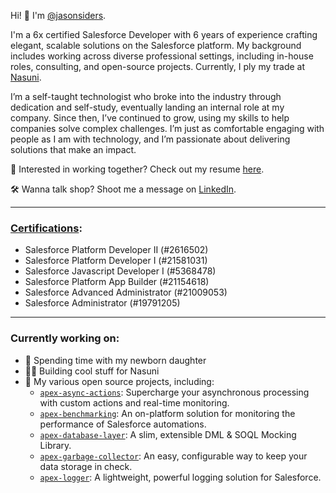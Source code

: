 Hi! 👋 I'm [@jasonsiders](https://github.com/jasonsiders). 

I'm a 6x certified Salesforce Developer with 6 years of experience crafting elegant, scalable solutions on the Salesforce platform. My background includes working across diverse professional settings, including in-house roles, consulting, and open-source projects. Currently, I ply my trade at [Nasuni](https://www.nasuni.com/).

I’m a self-taught technologist who broke into the industry through dedication and self-study, eventually landing an internal role at my company. Since then, I’ve continued to grow, using my skills to help companies solve complex challenges. I’m just as comfortable engaging with people as I am with technology, and I’m passionate about delivering solutions that make an impact.

👔 Interested in working together? Check out my resume [here](https://registry.jsonresume.org/jasonsiders).

🛠️ Wanna talk shop? Shoot me a message on [LinkedIn](https://www.linkedin.com/in/jasonsiders/).

---

### [Certifications](https://trailhead.salesforce.com/en/credentials/certification-detail-print/?searchString=d6Cd87CnUTqjw9YKVrnqm/WHYLDW/ShTTiHL8kGwOzE3cUeuvgjWZSQQfZVVjmjZ):
- Salesforce Platform Developer II (#2616502) 
- Salesforce Platform Developer I (#21581031)
- Salesforce Javascript Developer I (#5368478)
- Salesforce Platform App Builder (#21154618)
- Salesforce Advanced Administrator (#21009053)
- Salesforce Administrator (#19791205)

---

### Currently working on:
- 👶 Spending time with my newborn daughter
- 👨‍💻 Building cool stuff for Nasuni
- 🤝 My various open source projects, including:
  - [`apex-async-actions`](https://github.com/jasonsiders/apex-async-actions): Supercharge your asynchronous processing with custom actions and real-time monitoring.
  - [`apex-benchmarking`](https://github.com/jasonsiders/apex-benchmarking): An on-platform solution for monitoring the performance of Salesforce automations.
  - [`apex-database-layer`](https://github.com/jasonsiders/apex-database-layer): A slim, extensible DML & SOQL Mocking Library.
  - [`apex-garbage-collector`](https://github.com/jasonsiders/apex-garbage-collector): An easy, configurable way to keep your data storage in check.
  - [`apex-logger`](https://github.com/jasonsiders/apex-logger): A lightweight, powerful logging solution for Salesforce.
